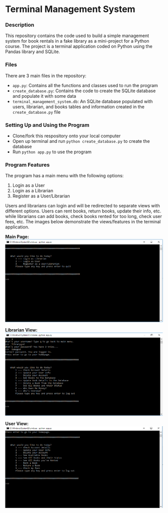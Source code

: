 # Terminal Management System
### Description
This repository contains the code used to build a simple management system for book rentals in a fake library as a mini-project for a Python course. The project is a terminal application coded on Python using the Pandas library and SQLite.

### Files
There are 3 main files in the repository:
- `app.py`: Contains all the functions and classes used to run the program
- `create_database.py`: Contains the code to create the SQLite database and populate it with some data
- `terminal_management_system.db`: An SQLite database populated with users, librarian, and books tables and information created in the `create_database.py` file

### Setting Up and Using the Program
- Clone/fork this respository onto your local computer 
- Open up terminal and run `python create_database.py` to create the database
- Run `python app.py` to use the program

### Program Features
The program has a main menu with the following options:
1) Login as a User
2) Login as a Librarian
3) Register as a User/Librarian

Users and librarians can login and will be redirected to separate views with different options. Users can rent books, return books, update their info, etc. while librarians can add books, check books rented for too long, check user fees, etc. The images below demonstrate the views/features in the terminal application.

__**Main Page:**__
![alt text](images/1.PNG)

__**Librarian View:**__
![alt text](images/2.PNG)

__**User View:**__
![alt text](images/3.PNG)
